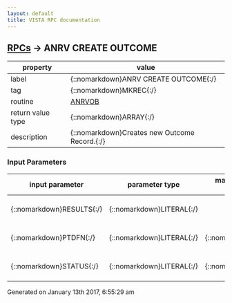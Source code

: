 ```yaml
---
layout: default
title: VISTA RPC documentation
---
```




## [RPCs](TableOfContent.md) &#8594; ANRV CREATE OUTCOME 

 property | value 
--- | --- 
 label | {::nomarkdown}ANRV CREATE OUTCOME{:/}
 tag | {::nomarkdown}MKREC{:/}
 routine | [ANRVOB](http://code.osehra.org/dox/Routine_ANRVOB_source.html)
 return value type | {::nomarkdown}ARRAY{:/}
 description | {::nomarkdown}Creates new Outcome Record.{:/}

### Input Parameters

| input parameter | parameter type | maximum data length | required | description | 
| --- | --- | --- | --- | --- | 
| {::nomarkdown}RESULTS{:/} | {::nomarkdown}LITERAL{:/} |  | {::nomarkdown}true{:/} | {::nomarkdown}Results passed back to calling application{:/} | 
| {::nomarkdown}PTDFN{:/} | {::nomarkdown}LITERAL{:/} | {::nomarkdown}50{:/} | {::nomarkdown}true{:/} | {::nomarkdown}Patients internal entry number.{:/} | 
| {::nomarkdown}STATUS{:/} | {::nomarkdown}LITERAL{:/} | {::nomarkdown}50{:/} | {::nomarkdown}true{:/} | {::nomarkdown}Whether Inpatient or Outpatient.{:/} | 




 Generated on January 13th 2017, 6:55:29 am